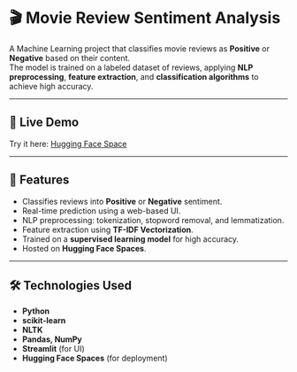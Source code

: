# 🎬 Movie Review Sentiment Analysis

A Machine Learning project that classifies movie reviews as **Positive** or **Negative** based on their content.  
The model is trained on a labeled dataset of reviews, applying **NLP preprocessing**, **feature extraction**, and **classification algorithms** to achieve high accuracy.  

---

## 🚀 Live Demo
Try it here: [Hugging Face Space](https://huggingface.co/spaces/adi-05/Medical_Insurance_Cost_Predictor)

---

## 📌 Features
- Classifies reviews into **Positive** or **Negative** sentiment.
- Real-time prediction using a web-based UI.
- NLP preprocessing: tokenization, stopword removal, and lemmatization.
- Feature extraction using **TF-IDF Vectorization**.
- Trained on a **supervised learning model** for high accuracy.
- Hosted on **Hugging Face Spaces**.

---

## 🛠️ Technologies Used
- **Python**
- **scikit-learn**
- **NLTK**
- **Pandas, NumPy**
- **Streamlit** (for UI)
- **Hugging Face Spaces** (for deployment)

